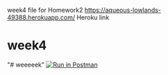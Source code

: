week4 file for Homework2
https://aqueous-lowlands-49388.herokuapp.com/   Heroku link
# week4
"# weeeeek"
[![Run in Postman](https://run.pstmn.io/button.svg)](https://app.getpostman.com/run-collection/996173911eb9d78f8067)
